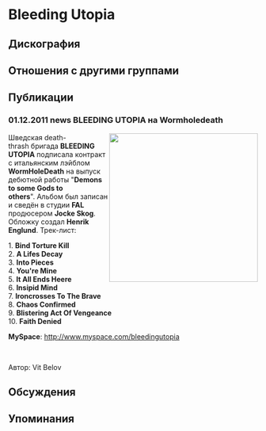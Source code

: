 # Bleeding Utopia



## Дискография


## Отношения с другими группами


## Публикации

### 01.12.2011 news BLEEDING UTOPIA на Wormholedeath

<P><IMG height=300 alt="" hspace=0 src="/images/news_rus/2011.12/22185.jpg" width=300 align=right border=0>Шведская&nbsp;death-thrash&nbsp;бригада <STRONG>BLEEDING UTOPIA</STRONG> подписала контракт с итальянским лэйблом <STRONG>WormHoleDeath</STRONG>&nbsp;на выпуск дебютной работы&nbsp;"<STRONG>Demons to some Gods to others</STRONG>".&nbsp;Альбом был записан и сведён в студии&nbsp;<STRONG>FAL </STRONG>продюсером <STRONG>Jocke Skog</STRONG>. Обложку создал <STRONG>Henrik Englund</STRONG>. Трек-лист:</P>
<P>1. <STRONG>Bind Torture Kill<BR></STRONG>2. <STRONG>A Lifes Decay<BR></STRONG>3. <STRONG>Into Pieces<BR></STRONG>4. <STRONG>You're Mine<BR></STRONG>5. <STRONG>It All Ends Heere</STRONG><BR>6. <STRONG>Insipid Mind<BR></STRONG>7. <STRONG>Ironcrosses To The Brave</STRONG><BR>8. <STRONG>Chaos Confirmed<BR></STRONG>9. <STRONG>Blistering Act Of Vengeance</STRONG><BR>10. <STRONG>Faith Denied</STRONG></P>
<P><STRONG>MySpace</STRONG>: <A href="http://www.myspace.com/bleedingutopia">http://www.myspace.com/bleedingutopia</A></P>
<P>&nbsp;</P>
Автор: Vit Belov


## Обсуждения


## Упоминания

